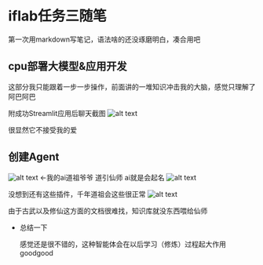 # iflab任务三随笔
第一次用markdown写笔记，语法啥的还没琢磨明白，凑合用吧
## cpu部署大模型&应用开发
这部分我只能跟着一步一步操作，前面讲的一堆知识冲击我的大脑，感觉只理解了阿巴阿巴

附成功Streamlit应用后聊天截图
![alt text](<屏幕截图 2024-10-05 232844.png>)

很显然它不接受我的爱

## 创建Agent
![alt text](image.png) ←我的ai道祖爷爷
道引仙师 ai就是会起名
![alt text](<屏幕截图 2024-10-06 005347.png>)

没想到还有这些插件，千年道祖会这些很正常
![alt text](<屏幕截图 2024-10-06 005401.png>)

由于古武以及修仙这方面的文档很难找，知识库就没东西喂给仙师
* 总结一下
  
  感觉还是很不错的，这种智能体会在以后学习（修炼）过程起大作用 goodgood
